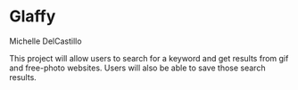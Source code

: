 # Glaffy
Michelle DelCastillo

This project will allow users to search for a keyword and get results from gif and free-photo websites. Users will also be able to save those search results. 

